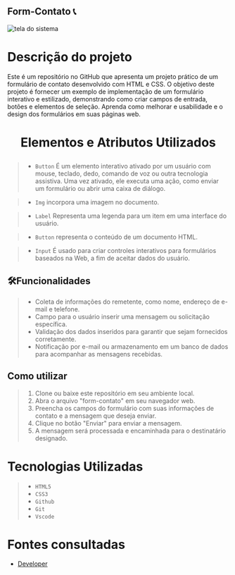 ## Form-Contato 📞

![tela do sistema](Formul%C3%A1rio-contato.png)
# Descrição do projeto
Este é um repositório no GitHub que apresenta um projeto prático de um formulário de contato desenvolvido com HTML e CSS. O objetivo deste projeto é fornecer um exemplo de implementação de um formulário interativo e estilizado, demonstrando como criar campos de entrada, botões e elementos de seleção. Aprenda como melhorar e usabilidade e o design dos formulários em suas páginas web.


<h1 align = "center">

Elementos e Atributos Utilizados

</h1>

>* ``Button``
>É um elemento interativo ativado por um usuário com mouse, teclado, dedo, comando de voz ou outra tecnologia assistiva. Uma vez ativado, ele executa uma ação, como enviar um formulário ou abrir uma caixa de diálogo.

>* ``Img``
>incorpora uma imagem no documento.

>* ``Label``
>Representa uma legenda para um item em uma interface do usuário.

>* ``Button``
>representa o conteúdo de um documento HTML.

>* ``Input``
>É usado para criar controles interativos para formulários baseados na Web, a fim de aceitar dados do usuário.

>

##  🛠️Funcionalidades
>- Coleta de informações do remetente, como nome, endereço de e-mail e telefone.
>- Campo para o usuário inserir uma mensagem ou solicitação específica.
>- Validação dos dados inseridos para garantir que sejam fornecidos corretamente.
>- Notificação por e-mail ou armazenamento em um banco de dados para acompanhar as mensagens recebidas.

 ## Como utilizar
>1. Clone ou baixe este repositório em seu ambiente local.
>2. Abra o arquivo "form-contato" em seu navegador web.
>3. Preencha os campos do formulário com suas informações de contato e a mensagem que deseja enviar.
>4. Clique no botão "Enviar" para enviar a mensagem.
>5. A mensagem será processada e encaminhada para o destinatário designado.

# Tecnologias Utilizadas
>* ``HTML5``
>* ``CSS3``
>* ``Github`` 
>* ``Git``
>* ``Vscode``

# Fontes consultadas
* [Developer](https://developer.mozilla.org/en-US/docs/Web/HTML/Element/input)


